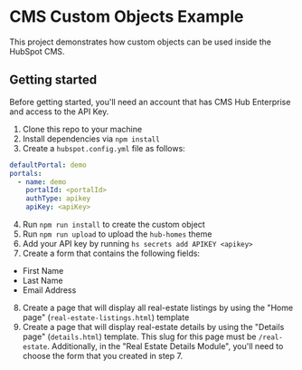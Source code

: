 # CMS Custom Objects Example

This project demonstrates how custom objects can be used inside the HubSpot CMS.

## Getting started

Before getting started, you'll need an account that has CMS Hub Enterprise and access to the API Key.

1. Clone this repo to your machine
2. Install dependencies via `npm install`
3. Create a `hubspot.config.yml` file as follows:

```yaml
defaultPortal: demo
portals:
  - name: demo
    portalId: <portalId>
    authType: apikey
    apiKey: <apiKey>
```

4. Run `npm run install` to create the custom object
5. Run `npm run upload` to upload the `hub-homes` theme
6. Add your API key by running `hs secrets add APIKEY <apikey>`
7. Create a form that contains the following fields:
- First Name
- Last Name
- Email Address
8. Create a page that will display all real-estate listings by using the "Home page" (`real-estate-listings.html`) template
9. Create a page that will display real-estate details by using the "Details page" (`details.html`) template. This slug for this page must be `/real-estate`. Additionally, in the "Real Estate Details Module", you'll need to choose the form that you created in step 7.
